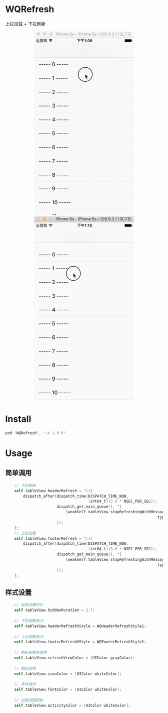 # WQRefresh
上拉加载 + 下拉刷新<br/>

<p align="center" >
  <img src="https://raw.githubusercontent.com/AppleDP/WQRefresh/master/WQRefresh/EffectGif/Header0_Footer1.gif" alt="Header0_Footer1" title="Header0_Footer1"><br/>
  <img src="https://raw.githubusercontent.com/AppleDP/WQRefresh/master/WQRefresh/EffectGif/Header1_Footer0.gif" alt="Header1_Footer0" title="Header1_Footer0">
 </p>

# Install
```objective-c
pod 'WQRefresh', '~> 1.0.0'
```

# Usage
## 简单调用
```objective-c
    // 下拉刷新
    self.tableView.headerRefresh = ^(){
        dispatch_after(dispatch_time(DISPATCH_TIME_NOW,
                                     (int64_t)(3.0 * NSEC_PER_SEC)),
                       dispatch_get_main_queue(), ^{
                           [weakSelf.tableView stopRefreshingWithMessage:@"刷新成功"
                                                                    type:WQSuccess];
                       });
    };
    // 上拉加载
    self.tableView.footerRefresh = ^(){
        dispatch_after(dispatch_time(DISPATCH_TIME_NOW,
                                     (int64_t)(3.0 * NSEC_PER_SEC)),
                       dispatch_get_main_queue(), ^{
                           [weakSelf.tableView stopRefreshingWithMessage:@"加载失败"
                                                                    type:WQFailed];
                       });
    };
```

## 样式设置
```objective-c
    // 结束动画时长
    self.tableView.hiddenDuration = 2.f;
    
    // 下拉刷新样式
    self.tableView.headerRefreshVStyle = WQHeaderRefreshStyle1;
    
    // 上拉刷新样式
    self.tableView.footerRefreshVStyle = WQFooterRefreshStyle1;
    
    // 刷新视图背景色
    self.tableView.refreshViewColor = [UIColor grayColor];
    
    // 图标颜色
    self.tableView.iconColor = [UIColor whiteColor];
    
    // 字体首饰
    self.tableView.fontColor = [UIColor whiteColor];
    
    // 加载视图颜色
    self.tableView.activityColor = [UIColor whiteColor];
```
